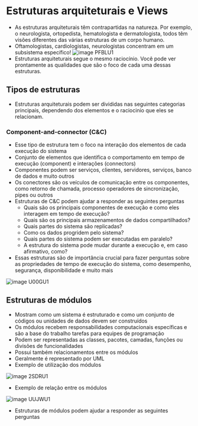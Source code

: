 # Estruturas arquiteturais e Views

- As estruturas arquiteturais têm contrapartidas na natureza. Por exemplo, o neurologista, ortopedista, hematologista e dermatologista, todos têm
visões diferentes das várias estruturas de um corpo humano.
- Oftamologistas, cardiologistas, neurologistas concentram em um subsistema específico!
![image PFBLU1](https://user-images.githubusercontent.com/43495376/197058916-bb68d90c-9344-4abe-9ee5-5bb176d4ed66.png)
- Estruturas arquiteturais segue o mesmo raciocínio. Você pode ver prontamente as qualidades que são o foco de cada uma dessas estruturas.

## Tipos de estruturas

- Estruturas arquiteturais podem ser divididas nas seguintes categorias principais, dependendo dos elementos e o raciocinio que eles se relacionam.

### Component-and-connector (C&C)

- Esse tipo de estrutura tem o foco na interação dos elementos de cada execução do sistema
- Conjunto de elementos que identifica o comportamento em tempo de execução (component) e interações (connectors)
- Componentes podem ser serviços, clientes, servidores, serviços, banco de dados e muito outros
- Os conectores são os veículos de comunicação entre os componentes, como retorno de chamada, processo operadores de sincronização, pipes ou outros
- Estruturas de C&C podem ajudar a responder as seguintes perguntas
  - Quais são os principais componentes de execução e como eles interagem em tempo de execução?
  - Quais são os principais armazenamentos de dados compartilhados?
  - Quais partes do sistema são replicadas?
  - Como os dados progridem pelo sistema?
  - Quais partes do sistema podem ser executadas em paralelo?
  - A estrutura do sistema pode mudar durante a execução e, em caso afirmativo, como?
- Essas estruturas são de importância crucial para fazer perguntas sobre as propriedades de tempo de execução do sistema, como desempenho, segurança, disponibilidade e muito mais

![image U00GU1](https://user-images.githubusercontent.com/43495376/197061948-76d2aaa2-e39e-4d25-9931-22b1afa55d7f.png)

## Estruturas de módulos

- Mostram como um sistema é estruturado e como um conjunto de códigos ou unidades de dados devem ser construídos
- Os módulos recebem responsabilidades computacionais específicas e são a base do trabalho tarefas para equipes de programação
- Podem ser representadas as classes, pacotes, camadas, funções ou divisões de funcionalidades
- Possui também relacionamentos entre os módulos 
- Geralmente é representado por UML
- Exemplo de utilização dos módulos

![image 2SDRU1](https://user-images.githubusercontent.com/43495376/197063619-30ef5a62-f7a2-4260-8bea-66c207dc150a.png)

- Exemplo de relação entre os módulos

![image UUJWU1](https://user-images.githubusercontent.com/43495376/197063790-3262dee5-0b1a-462e-a318-447e1e3d7f3f.png)

- Estruturas de módulos podem ajudar a responder as seguintes perguntas
